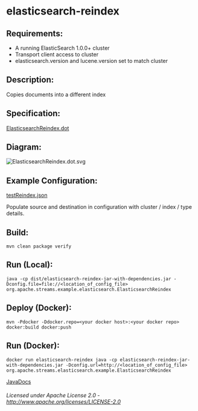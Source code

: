 elasticsearch-reindex
==============================

Requirements:
-------------
 - A running ElasticSearch 1.0.0+ cluster
 - Transport client access to cluster
 - elasticsearch.version and lucene.version set to match cluster

Description:
------------
Copies documents into a different index

Specification:
-----------------

[ElasticsearchReindex.dot](ElasticsearchReindex.dot "ElasticsearchReindex.dot" )

Diagram:
-----------------

![ElasticsearchReindex.dot.svg](./ElasticsearchReindex.dot.svg)

Example Configuration:
----------------------

[testReindex.json](testReindex.json "testReindex.json" )

Populate source and destination in configuration with cluster / index / type details.

Build:
---------

    mvn clean package verify

Run (Local):
------------

    java -cp dist/elasticsearch-reindex-jar-with-dependencies.jar -Dconfig.file=file://<location_of_config_file> org.apache.streams.example.elasticsearch.ElasticsearchReindex

Deploy (Docker):
----------------

    mvn -Pdocker -Ddocker.repo=<your docker host>:<your docker repo> docker:build docker:push

Run (Docker):
-------------

    docker run elasticsearch-reindex java -cp elasticsearch-reindex-jar-with-dependencies.jar -Dconfig.url=http://<location_of_config_file> org.apache.streams.elasticsearch.example.ElasticsearchReindex

[JavaDocs](apidocs/index.html "JavaDocs")

###### Licensed under Apache License 2.0 - http://www.apache.org/licenses/LICENSE-2.0